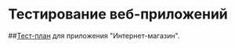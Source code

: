 # Тестирование веб-приложений
##[Тест-план](https://docs.google.com/spreadsheets/d/19EaLx_UXeF4Ll6YciOfqMnin79DpMICDUfA_J63KhfY/edit?usp=sharing) для приложения "Интернет-магазин".
